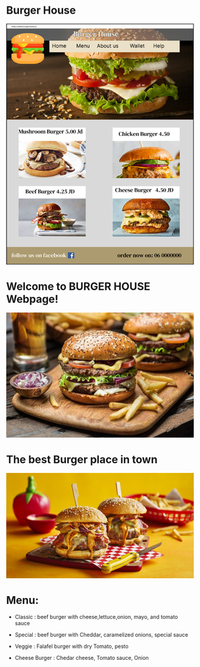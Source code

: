 # Burger House 

![Wireframe](Design.png)

# Welcome to BURGER HOUSE Webpage!

![Burger](best-nyc-burger-phpm4xlPf.jpeg)

# The best Burger place in town 

![Buger](black_and_blue_burger_95881_16x9.jpg)

# Menu:

+ Classic : beef burger with cheese,lettuce,onion, mayo, and tomato sauce 

+ Special : beef burger with Cheddar, caramelized onions, special sauce

+ Veggie : Falafel burger with dry Tomato, pesto

+ Cheese Burger : Chedar cheese, Tomato sauce, Onion 
